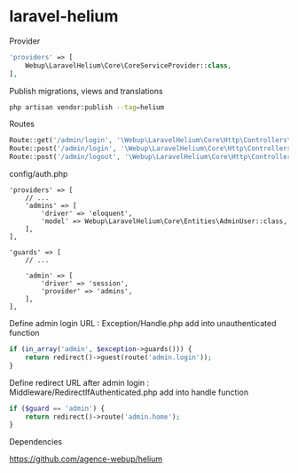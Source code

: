 # laravel-helium

Provider

```php
'providers' => [
    Webup\LaravelHelium\Core\CoreServiceProvider::class,
],
```

Publish migrations, views and translations

```bash
php artisan vendor:publish --tag=helium
```

Routes

```php
Route::get('/admin/login', '\Webup\LaravelHelium\Core\Http\Controllers\AuthController@showLoginForm')->name('login');
Route::post('/admin/login', '\Webup\LaravelHelium\Core\Http\Controllers\AuthController@login')->name('postLogin');
Route::post('/admin/logout', '\Webup\LaravelHelium\Core\Http\Controllers\AuthController@logout')->name('logout');
```

config/auth.php

```
'providers' => [
    // ...
    'admins' => [
        'driver' => 'eloquent',
        'model' => Webup\LaravelHelium\Core\Entities\AdminUser::class,
    ],
],

'guards' => [
    // ...

    'admin' => [
        'driver' => 'session',
        'provider' => 'admins',
    ],
],
```

Define admin login URL :
Exception/Handle.php add into unauthenticated function

```php
if (in_array('admin', $exception->guards())) {
    return redirect()->guest(route('admin.login'));
}
```
Define redirect URL after admin login :
Middleware/RedirectIfAuthenticated.php add into handle function

```php
if ($guard == 'admin') {
    return redirect()->route('admin.home');
}
```

Dependencies

https://github.com/agence-webup/helium
